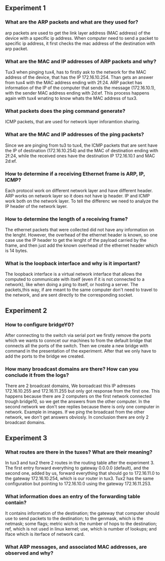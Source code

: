 ## Experiment 1

### What are the ARP packets and what are they used for?
arp packets are used to get the link layer address (MAC address) of the device with a specific ip address. 
When computer need to send a packet to specific ip address, it first checks the mac address of the destination with arp packet.

### What are the MAC and IP addresses of ARP packets and why?
Tux3 when pinging tux4, has to firstly ask to the network for the MAC address of the device, that has the IP 172.16.10.254. Than gets an answer from tux4 with the MAC address ending with 2f:24.
ARP packet has information of the IP of the computer that sends the message (172.16.10.1), with the sender MAC address ending with 2d:ef.
This process happens again with tux4 wnating to know whats the MAC address of tux3.

### What packets does the ping command generate?
ICMP packets, that are used for network layer inforamtion sharing. 

### What are the MAC and IP addresses of the ping packets?
Since we are pinging from tu3 to tux4, the ICMP packets that are sent have the IP of destination (172.16.10.254) and the MAC of destination ending with 2f:24, while the received ones have the destination IP 172.16.10.1 and MAC 2d:ef.

### How to determine if a receiving Ethernet frame is ARP, IP, ICMP?
Each protocol work on different network layer and have different header. ARP works on network layer so it does not have ip header. IP and ICMP work both on the network layer. To tell the differenc we need to analyze the IP header of the network layer.

### How to determine the length of a receiving frame?
The ethernet packets that were collected did not have any information on the lenght. However, the overhead of the ethernet header is known, so one case use the IP header to get the lenght of the payload carried by the frame, and then just add the known overhead of the ethernet header which is 14 bytes.

### What is the loopback interface and why is it important?
The loopback interface is a virtual network interface that allows the computed to communicate with itself (even if it is not connected to a network), like when doing a ping to itself, or hosting a server. The packets,this way, if are meant to the same computer don't need to travel to the network, and are sent directly to the corresponding socket.

## Experiment 2

### How to configure bridgeY0?
After connecting to the switch via serial port we firstly remove the ports which we wants to conncet our machines to from the default bridge that connects all the ports of the switch. Then we create a new bridge with command in the presentation of the experiment. After that we only have to add the ports to the bridge we created.

### How many broadcast domains are there? How can you conclude it from the logs?
There are 2 broadcast domains, We boroadcast this IP adresses 172.16.10.255 and 172.16.11.255 but only got response from the first one. This happens because there are 2 computers on the first network connected trough bridge10, so we get the answers from the other computer. In the second network we don't see replies because there is only one computer in network. Example in images. If we ping the broadcast from the other network, we don't get answers obviosly. In conclusion there are only 2 broadcast domains.

## Experiment 3

### What routes are there in the tuxes? What are their meaning?
In tux3 and tux2 there 2 routes in the routing table after the experiment 3. The first entry forward everything to gateway 0.0.0.0 (default), and the second one, added by us, forward everything that should go to 172.16.11.0 to the gateway 172.16.10.254, which is our router in tux3. Tux2 has the same configuration but pointing to 172.16.10.0 using the gateway 172.16.11.253.

### What information does an entry of the forwarding table contain?
It contains information of the destination; the gateway that computer should use to send packets to the destination; to the genmask, which is the netmask; some flags; metric wich is the number of hops to the destination; ref,  which is not used in linux kernel; use, which is number of lookups; and Iface which is iterface of network card.

### What ARP messages, and associated MAC addresses, are observed and why?
